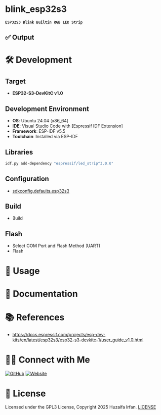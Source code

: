 
# blink_esp32s3
**`ESP32S3 Blink Builtin RGB LED Strip`**

<!-- •[Link](#)

<hr>

## 🎬 Demo

[![Demo](https://img.youtube.com/vi/video_id/0.jpg)](https://www.youtube.com/watch?v=video_id)

![overview](overview.drawio.png)

-->

## ✅ Output


# 🛠️ Development

## Target
- **ESP32-S3-DevKitC v1.0**

## Development Environment
- **OS**: Ubuntu 24.04 (x86_64)
- **IDE**: Visual Studio Code with [Espressif IDF Extension]
- **Framework**: ESP-IDF v5.5
- **Toolchain**: Installed via ESP-IDF

## Libraries
```sh
idf.py add-dependency "espressif/led_strip^3.0.0"
```

## Configuration
- [sdkconfig.defaults.esp32s3](sdkconfig.defaults.esp32s3)

## Build
- Build

## Flash
- Select COM Port and Flash Method (UART)
- Flash

# 🚀 Usage


# 📝 Documentation

# 📚 References
- https://docs.espressif.com/projects/esp-dev-kits/en/latest/esp32s3/esp32-s3-devkitc-1/user_guide_v1.0.html


# 🤝🏻 Connect with Me

[![GitHub ](https://img.shields.io/badge/Github-%23222.svg?style=for-the-badge&logo=github&logoColor=white)](https://github.com/HuzaifaIrfan/)
[![Website](https://img.shields.io/badge/Website-%23222.svg?style=for-the-badge&logo=google-chrome&logoColor==%234285F4)](https://www.huzaifairfan.com)

# 📜 License

Licensed under the GPL3 License, Copyright 2025 Huzaifa Irfan. [LICENSE](LICENSE)
